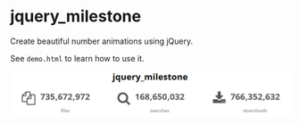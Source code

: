 # jquery_milestone #

Create beautiful number animations using jQuery.

See `demo.html` to learn how to use it.

<img src="demo.gif" style="max-width:100%" />
